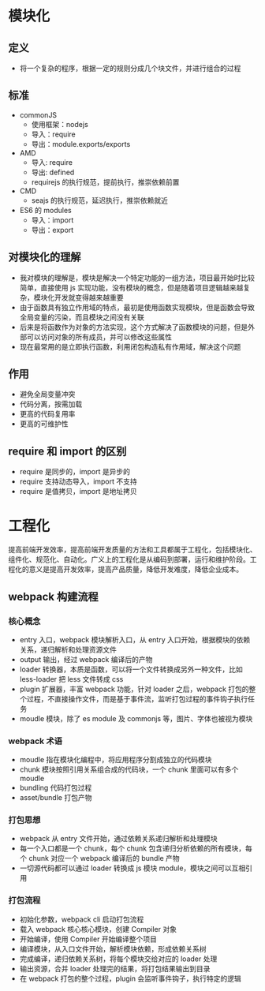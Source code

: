<!--
 * @Author: your name
 * @Date: 2020-02-25 10:53:46
 * @LastEditTime: 2022-05-25 16:11:35
 * @LastEditors: Juliette.Wang nannan.wang@broadlink.com.cn
 * @Description: In User Settings Edit
 * @FilePath: \vue-note\模块化.md
 -->

# 模块化

## 定义

- 将一个复杂的程序，根据一定的规则分成几个块文件，并进行组合的过程

## 标准

- commonJS
  - 使用框架：nodejs
  - 导入：require
  - 导出：module.exports/exports
- AMD
  - 导入: require
  - 导出: defined
  - requirejs 的执行规范，提前执行，推崇依赖前置
- CMD
  - seajs 的执行规范，延迟执行，推崇依赖就近
- ES6 的 modules
  - 导入：import
  - 导出：export

## 对模块化的理解

- 我对模块的理解是，模块是解决一个特定功能的一组方法，项目最开始时比较简单，直接使用 js 实现功能，没有模块的概念，但是随着项目逻辑越来越复杂，模块化开发就变得越来越重要
- 由于函数具有独立作用域的特点，最初是使用函数实现模块，但是函数会导致全局变量的污染，而且模块之间没有关联
- 后来是将函数作为对象的方法实现，这个方式解决了函数模块的问题，但是外部可以访问对象的所有成员，并可以修改这些属性
- 现在最常用的是立即执行函数，利用闭包构造私有作用域，解决这个问题

## 作用

- 避免全局变量冲突
- 代码分离，按需加载
- 更高的代码复用率
- 更高的可维护性

## require 和 import 的区别

- require 是同步的，import 是异步的
- require 支持动态导入，import 不支持
- require 是值拷贝，import 是地址拷贝

# 工程化

提高前端开发效率，提高前端开发质量的方法和工具都属于工程化，包括模块化、组件化、规范化、自动化。广义上的工程化是从编码到部署，运行和维护阶段。工程化的意义是提高开发效率，提高产品质量，降低开发难度，降低企业成本。

## webpack 构建流程

### 核心概念

- entry 入口，webpack 模块解析入口，从 entry 入口开始，根据模块的依赖关系，递归解析和处理资源文件
- output 输出，经过 webpack 编译后的产物
- loader 转换器，本质是函数，可以将一个文件转换成另外一种文件，比如 less-loader 把 less 文件转成 css
- plugin 扩展器，丰富 webpack 功能，针对 loader 之后，webpack 打包的整个过程，不直接操作文件，而是基于事件流，监听打包过程的事件钩子执行任务
- moudle 模块，除了 es module 及 commonjs 等，图片、字体也被视为模块

### webpack 术语

- moudle 指在模块化编程中，将应用程序分割成独立的代码模块
- chunk 模块按照引用关系组合成的代码块，一个 chunk 里面可以有多个 moudle
- bundling 代码打包过程
- asset/bundle 打包产物

### 打包思想

- webpack 从 entry 文件开始，通过依赖关系递归解析和处理模块
- 每一个入口都是一个 chunk，每个 chunk 包含递归分析依赖的所有模块，每个 chunk 对应一个 webpack 编译后的 bundle 产物
- 一切源代码都可以通过 loader 转换成 js 模块 module，模块之间可以互相引用

### 打包流程

- 初始化参数，webpack cli 启动打包流程
- 载入 webpack 核心核心模块，创建 Compiler 对象
- 开始编译，使用 Compiler 开始编译整个项目
- 编译模块，从入口文件开始，解析模块依赖，形成依赖关系树
- 完成编译，递归依赖关系树，将每个模块交给对应的 loader 处理
- 输出资源，合并 loader 处理完的结果，将打包结果输出到目录
- 在 webpack 打包的整个过程，plugin 会监听事件钩子，执行特定的逻辑
